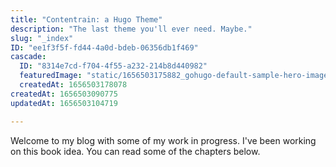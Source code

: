 ```yaml
---
title: "Contentrain: a Hugo Theme"
description: "The last theme you'll ever need. Maybe."
slug: "_index"
ID: "ee1f3f5f-fd44-4a0d-bdeb-06356db1f469"
cascade:
  ID: "8314e7cd-f704-4f55-a232-214b8d440982"
  featuredImage: "static/1656503175882_gohugo-default-sample-hero-image.jpg"
  createdAt: 1656503178078
createdAt: 1656503090775
updatedAt: 1656503104719

---
```

Welcome to my blog with some of my work in progress. I've been working on this book idea. You can read some of the chapters below.